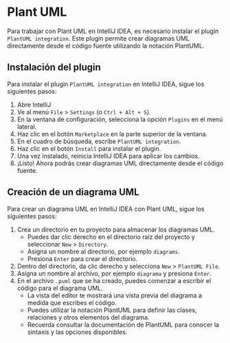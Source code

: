 # Plant UML

Para trabajar con Plant UML en IntelliJ IDEA, es necesario instalar el plugin `PlantUML integration`. Este plugin
permite crear diagramas UML directamente desde el código fuente utilizando la notación PlantUML.

## Instalación del plugin

Para instalar el plugin `PlantUML integration` en IntelliJ IDEA, sigue los siguientes pasos:

1. Abre IntelliJ
2. Ve al menú `File` > `Settings` (o `Ctrl + Alt + S`).
3. En la ventana de configuración, selecciona la opción `Plugins` en el menú lateral.
4. Haz clic en el botón `Marketplace` en la parte superior de la ventana.
5. En el cuadro de búsqueda, escribe `PlantUML integration`.
6. Haz clic en el botón `Install` para instalar el plugin.
7. Una vez instalado, reinicia IntelliJ IDEA para aplicar los cambios.
8. ¡Listo! Ahora podrás crear diagramas UML directamente desde el código fuente.

## Creación de un diagrama UML

Para crear un diagrama UML en IntelliJ IDEA con Plant UML, sigue los siguientes pasos:

1. Crea un directorio en tu proyecto para almacenar los diagramas UML.
    - Puedes dar clic derecho en el directorio raíz del proyecto y seleccionar `New` > `Directory`.
    - Asigna un nombre al directorio, por ejemplo `diagrams`.
    - Presiona `Enter` para crear el directorio.
2. Dentro del directorio, da clic derecho y selecciona `New` > `PlantUML File`.
3. Asigna un nombre al archivo, por ejemplo `diagrama` y presiona `Enter`.
4. En el archivo `.puml` que se ha creado, puedes comenzar a escribir el código para el diagrama UML.
    - La vista del editor te mostrará una vista previa del diagrama a medida que escribes el código.
    - Puedes utilizar la notación PlantUML para definir las clases, relaciones y otros elementos del diagrama.
    - Recuerda consultar la documentación de PlantUML para conocer la sintaxis y las opciones disponibles.